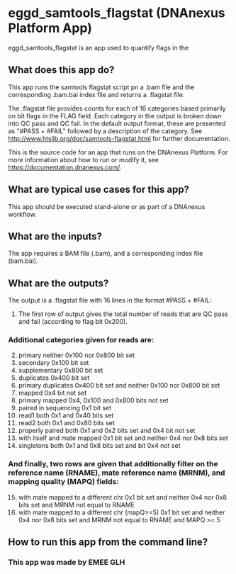 <!-- dx-header -->
# eggd_samtools_flagstat (DNAnexus Platform App)

eggd_samtools_flagstat is an app used to quantify flags in the 



<!-- Insert a description of your app here -->
## What does this app do?

This app runs the samtools flagstat script pn a .bam file and the corresponding .bam.bai index file and returns a .flagstat file.

The .flagstat file provides counts for each of 16 categories based primarily on bit flags in the FLAG field. Each category in the output is broken down into QC pass and QC fail. In the default output format, these are presented as "#PASS + #FAIL" followed by a description of the category. See http://www.htslib.org/doc/samtools-flagstat.html for further documentation. 

This is the source code for an app that runs on the DNAnexus Platform.
For more information about how to run or modify it, see
https://documentation.dnanexus.com/.


## What are typical use cases for this app?
This app should be executed stand-alone or as part of a DNAnexus workflow.

## What are the inputs?
The app requires a BAM file (.bam), and a corresponding index file (bam.bai).

## What are the outputs?
The output is a .flagstat file with 16 lines in the format #PASS + #FAIL:

1. The first row of output gives the total number of reads that are QC pass and fail (according to flag bit 0x200). 

### Additional categories given for reads are:

2. primary neither 0x100 nor 0x800 bit set 
3. secondary 0x100 bit set 
4. supplementary 0x800 bit set 
5. duplicates 0x400 bit set 
6. primary duplicates 0x400 bit set and neither 0x100 nor 0x800 bit set 
7. mapped 0x4 bit not set 
8. primary mapped 0x4, 0x100 and 0x800 bits not set 
9. paired in sequencing 0x1 bit set 
10. read1 both 0x1 and 0x40 bits set 
11. read2 both 0x1 and 0x80 bits set 
12. properly paired both 0x1 and 0x2 bits set and 0x4 bit not set 
13. with itself and mate mapped 0x1 bit set and neither 0x4 nor 0x8 bits set 
14. singletons both 0x1 and 0x8 bits set and bit 0x4 not set
### And finally, two rows are given that additionally filter on the reference name (RNAME), mate reference name (MRNM), and mapping quality (MAPQ) fields:  
15. with mate mapped to a different chr 0x1 bit set and neither 0x4 nor 0x8 bits set and MRNM not equal to RNAME 
16. with mate mapped to a different chr (mapQ>=5) 0x1 bit set and neither 0x4 nor 0x8 bits set and MRNM not equal to RNAME and MAPQ >= 5 
## How to run this app from the command line?


### This app was made by EMEE GLH
